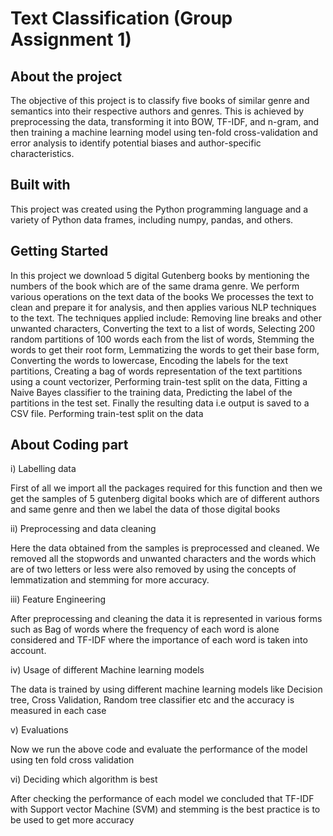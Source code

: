 # Text Classification (Group Assignment 1)
## About the project
The objective of this project is to classify five books of similar genre and semantics into their respective authors and genres. This is achieved by preprocessing the data, transforming it into BOW, TF-IDF, and n-gram, and then training a machine learning model using ten-fold cross-validation and error analysis to identify potential biases and author-specific characteristics.
## Built with
This project was created using the Python programming language and a variety of Python data frames, including numpy, pandas, and others.
## Getting Started
In this project we download 5 digital Gutenberg books by mentioning the numbers of the book which are of the same drama genre.
We perform various operations on the text data of the books
We processes the text to clean and prepare it for analysis, and then applies various NLP techniques to the text. 
The techniques applied include:
Removing line breaks and other unwanted characters,
Converting the text to a list of words,
Selecting 200 random partitions of 100 words each from the list of words,
Stemming the words to get their root form,
Lemmatizing the words to get their base form,
Converting the words to lowercase,
Encoding the labels for the text partitions,
Creating a bag of words representation of the text partitions using a count vectorizer,
Performing train-test split on the data,
Fitting a Naive Bayes classifier to the training data,
Predicting the label of the partitions in the test set. 
Finally the resulting data i.e output  is saved to a CSV file.
Performing train-test split on the data
##  About Coding part
i) Labelling data

  First of all we import all the packages required for this function and then we get the samples of 5 gutenberg digital books which are of different authors and same genre and then we label the data of those digital books
  
ii) Preprocessing and data cleaning

 Here the data obtained from the samples is preprocessed and cleaned. We removed all the stopwords and unwanted characters and the words which are of two letters or less were also removed  by using the concepts of lemmatization and stemming for more accuracy.
 
iii) Feature Engineering

After preprocessing and cleaning the data it is represented in various forms such as Bag of words where the frequency of each word is alone considered  and TF-IDF where the importance of each word is taken into account.
  
iv) Usage of different Machine learning models

The data is trained by using different machine learning models like Decision tree, Cross Validation, Random tree classifier etc and the accuracy is 
measured in each case
    
v) Evaluations

Now we run the above code and evaluate the performance of the model using ten fold cross validation
    
vi) Deciding which algorithm is best

After checking the performance of each model we concluded that TF-IDF with Support vector Machine (SVM) and stemming is the best practice is to be 
used to get more accuracy
    



